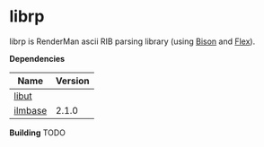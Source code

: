 librp
=====

librp is RenderMan ascii RIB parsing library (using [Bison](https://www.gnu.org/software/bison) and [Flex](https://github.com/westes/flex)).

**Dependencies**

| Name | Version |
| ---- | --------- |
| [libut](https://github.com/etiam/libut)
| [ilmbase](http://www.openexr.com)                                 | 2.1.0              |

**Building**
TODO
